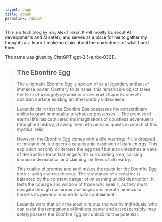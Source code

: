 ```yaml
---
layout: page
title: About
permalink: /about
---
```


This is a tech blog by me, Alex Fraser. It will mostly be about AI developments and AI safety, and serves as a place for me to gather my thoughts as I learn. I make no claim about the correctness of what I post here.

The name was given by ChatGPT (gpt-3.5-turbo-0301).

> ## The Ebonfire Egg
> The enigmatic Ebonfire Egg is spoken of as a legendary artifact of immense power. Contrary to its name, this remarkable object takes the form of a roughly pyramid or arrowhead shape, its smooth obsidian surface exuding an otherworldly iridescence.
>
> Legends claim that the Ebonfire Egg possesses the extraordinary ability to grant immortality to whoever possesses it. The promise of eternal life has captivated the imaginations of countless adventurers throughout history, drawing them into perilous quests in search of this mystical relic.
>
> However, the Ebonfire Egg comes with a dire warning: if it is dropped or mishandled, it triggers a cataclysmic explosion of dark energy. This explosion not only obliterates the egg itself but also unleashes a wave of destructive force that engulfs the surrounding area, causing immense devastation and claiming the lives of all nearby.
>
> This duality of promise and peril makes the quest for the Ebonfire Egg both alluring and treacherous. The temptation of eternal life is balanced by the constant danger of unleashing untold destruction. It tests the courage and wisdom of those who seek it, as they must navigate through numerous challenges and moral dilemmas to harness its power or ensure its safe containment.
>
> Legends warn that only the most virtuous and worthy individuals, who can resist the temptations of limitless power and act responsibly, may safely possess the Ebonfire Egg and unlock its true potential.
